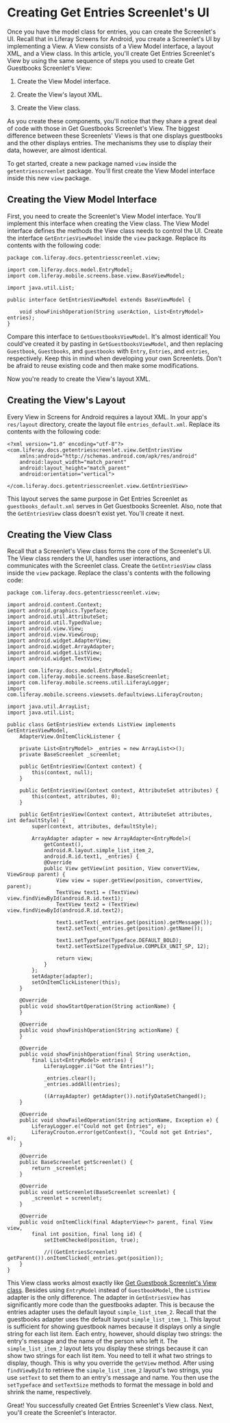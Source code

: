 # Creating Get Entries Screenlet's UI [](id=creating-get-entries-screenlets-ui)

Once you have the model class for entries, you can create the Screenlet's UI. 
Recall that in Liferay Screens for Android, you create a Screenlet's UI by 
implementing a View. A View consists of a View Model interface, a layout XML, 
and a View class. In this article, you'll create Get Entries Screenlet's View by 
using the same sequence of steps you used to create Get Guestbooks Screenlet's 
View: 

1. Create the View Model interface. 

2. Create the View's layout XML. 

3. Create the View class. 

As you create these components, you'll notice that they share a great deal of 
code with those in Get Guestbooks Screenlet's View. The biggest difference 
between these Screenlets' Views is that one displays guestbooks and the other 
displays entries. The mechanisms they use to display their data, however, are 
almost identical. 

To get started, create a new package named `view` inside the 
`getentriesscreenlet` package. You'll first create the View Model interface 
inside this new `view` package. 

## Creating the View Model Interface [](id=creating-the-view-model-interface)

First, you need to create the Screenlet's View Model interface. You'll implement 
this interface when creating the View class. The View Model interface defines 
the methods the View class needs to control the UI. Create the interface 
`GetEntriesViewModel` inside the `view` package. Replace its contents with the 
following code:

    package com.liferay.docs.getentriesscreenlet.view;

    import com.liferay.docs.model.EntryModel;
    import com.liferay.mobile.screens.base.view.BaseViewModel;

    import java.util.List;

    public interface GetEntriesViewModel extends BaseViewModel {

        void showFinishOperation(String userAction, List<EntryModel> entries);
    }

Compare this interface to `GetGuestbooksViewModel`. It's almost identical! You 
could've created it by pasting in `GetGuestbooksViewModel`, and then replacing 
`Guestbook`, `Guestbooks`, and `guestbooks` with `Entry`, `Entries`, and 
`entries`, respectively. Keep this in mind when developing your own Screenlets. 
Don't be afraid to reuse existing code and then make some modifications. 

Now you're ready to create the View's layout XML. 

## Creating the View's Layout [](id=creating-the-views-layout)

Every View in Screens for Android requires a layout XML. In your app's 
`res/layout` directory, create the layout file `entries_default.xml`. Replace 
its contents with the following code: 

    <?xml version="1.0" encoding="utf-8"?>
    <com.liferay.docs.getentriesscreenlet.view.GetEntriesView
        xmlns:android="http://schemas.android.com/apk/res/android"
        android:layout_width="match_parent"
        android:layout_height="match_parent"
        android:orientation="vertical">

    </com.liferay.docs.getentriesscreenlet.view.GetEntriesView>

This layout serves the same purpose in Get Entries Screenlet as 
`guestbooks_default.xml` serves in Get Guestbooks Screenlet. Also, note that the 
`GetEntriesView` class doesn't exist yet. You'll create it next. 

## Creating the View Class [](id=creating-the-view-class)

Recall that a Screenlet's View class forms the core of the Screenlet's UI. The 
View class renders the UI, handles user interactions, and communicates with the 
Screenlet class. Create the `GetEntriesView` class inside the `view` package. 
Replace the class's contents with the following code: 

    package com.liferay.docs.getentriesscreenlet.view;

    import android.content.Context;
    import android.graphics.Typeface;
    import android.util.AttributeSet;
    import android.util.TypedValue;
    import android.view.View;
    import android.view.ViewGroup;
    import android.widget.AdapterView;
    import android.widget.ArrayAdapter;
    import android.widget.ListView;
    import android.widget.TextView;

    import com.liferay.docs.model.EntryModel;
    import com.liferay.mobile.screens.base.BaseScreenlet;
    import com.liferay.mobile.screens.util.LiferayLogger;
    import com.liferay.mobile.screens.viewsets.defaultviews.LiferayCrouton;

    import java.util.ArrayList;
    import java.util.List;

    public class GetEntriesView extends ListView implements GetEntriesViewModel, 
        AdapterView.OnItemClickListener {

        private List<EntryModel> _entries = new ArrayList<>();
        private BaseScreenlet _screenlet;

        public GetEntriesView(Context context) {
            this(context, null);
        }

        public GetEntriesView(Context context, AttributeSet attributes) {
            this(context, attributes, 0);
        }

        public GetEntriesView(Context context, AttributeSet attributes, int defaultStyle) {
            super(context, attributes, defaultStyle);

            ArrayAdapter adapter = new ArrayAdapter<EntryModel>(
                getContext(), 
                android.R.layout.simple_list_item_2, 
                android.R.id.text1, _entries) {
                @Override
                public View getView(int position, View convertView, ViewGroup parent) {
                    View view = super.getView(position, convertView, parent);
                    TextView text1 = (TextView) view.findViewById(android.R.id.text1);
                    TextView text2 = (TextView) view.findViewById(android.R.id.text2);

                    text1.setText(_entries.get(position).getMessage());
                    text2.setText(_entries.get(position).getName());

                    text1.setTypeface(Typeface.DEFAULT_BOLD);
                    text2.setTextSize(TypedValue.COMPLEX_UNIT_SP, 12);

                    return view;
                }
            };
            setAdapter(adapter);
            setOnItemClickListener(this);
        }

        @Override
        public void showStartOperation(String actionName) {
        }

        @Override
        public void showFinishOperation(String actionName) {
        }

        @Override
        public void showFinishOperation(final String userAction, 
            final List<EntryModel> entries) {
                LiferayLogger.i("Got the Entries!");

                _entries.clear();
                _entries.addAll(entries);

                ((ArrayAdapter) getAdapter()).notifyDataSetChanged();
        }

        @Override
        public void showFailedOperation(String actionName, Exception e) {
            LiferayLogger.e("Could not get Entries", e);
            LiferayCrouton.error(getContext(), "Could not get Entries", e);
        }
        
        @Override
        public BaseScreenlet getScreenlet() {
            return _screenlet;
        }

        @Override
        public void setScreenlet(BaseScreenlet screenlet) {
            _screenlet = screenlet;
        }

        @Override
        public void onItemClick(final AdapterView<?> parent, final View view, 
            final int position, final long id) {
                setItemChecked(position, true);

                //((GetEntriesScreenlet) getParent()).onItemClicked(_entries.get(position));
        }
    }

This View class works almost exactly like 
[Get Guestbook Screenlet's View class](/develop/tutorials/-/knowledge_base/6-2/creating-get-guestbook-screenlets-ui#creating-the-view-class). 
Besides using `EntryModel` instead of `GuestbookModel`, the `ListView` adapter 
is the only difference. The adapter in `GetEntriesView` has significantly more 
code than the guestbooks adapter. This is because the entries adapter uses the 
default layout `simple_list_item_2`. Recall that the guestbooks adapter uses the 
default layout `simple_list_item_1`. This layout is sufficient for showing 
guestbook names because it displays only a single string for each list item. 
Each entry, however, should display two strings: the entry's message and the 
name of the person who left it. The `simple_list_item_2` layout lets you display 
these strings because it can show two strings for each list item. You need to 
tell it what two strings to display, though. This is why you override the 
`getView` method. After using `findViewById` to retrieve the 
`simple_list_item_2` layout's two strings, you use `setText` to set them to an 
entry's message and name. You then use the `setTypeface` and `setTextSize` 
methods to format the message in bold and shrink the name, respectively. 

Great! You successfully created Get Entries Screenlet's View class. Next, you'll 
create the Screenlet's Interactor. 
